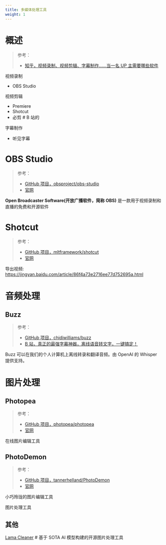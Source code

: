 ```yaml
---
title: 多媒体处理工具
weight: 1
---
```


# 概述

> 参考：
> 
> - [知乎，视频录制、视频剪辑、字幕制作......当一名 UP 主需要哪些软件](https://zhuanlan.zhihu.com/p/138863913)

视频录制

- OBS Studio

视频剪辑

- Premiere
- Shotcut
- 必剪 # B 站的

字幕制作

- 听见字幕

# OBS Studio

> 参考：
> 
> - [GitHub 项目，obsproject/obs-studio](https://github.com/obsproject/obs-studio)
> - [官网](https://obsproject.com/)

**Open Broadcaster Software(开放广播软件，简称 OBS)** 是一款用于视频录制和直播的免费和开源软件

# Shotcut

> 参考：
> 
> - [GitHub 项目，mltframework/shotcut](https://github.com/mltframework/shotcut)
> - [官网](https://shotcut.org/)

导出视频: https://jingyan.baidu.com/article/86f4a73e2716ee77d752695a.html

# 音频处理

## Buzz

> 参考：
> 
> - [GitHub 项目，chidiwilliams/buzz](https://github.com/chidiwilliams/buzz)
> - [B 站，真正的最强字幕神器，离线语音转文字，一键搞定！](https://www.bilibili.com/video/BV1sG411N7RS)

Buzz 可以在我们的个人计算机上离线转录和翻译音频。由 OpenAI 的 Whisper 提供支持。

# 图片处理

## Photopea

> 参考：
> - [GitHub 项目，photopea/photopea](https://github.com/photopea/photopea)
> - [官网](https://www.photopea.com/)

在线图片编辑工具

## PhotoDemon

> 参考：
> 
> - [GitHub 项目，tannerhelland/PhotoDemon](https://github.com/tannerhelland/PhotoDemon)
> - [官网](https://photodemon.org/)

小巧玲珑的图片编辑工具

图片处理工具

## 其他

[Lama Cleaner](https://github.com/Sanster/lama-cleaner) # 基于 SOTA AI 模型构建的开源图片处理工具